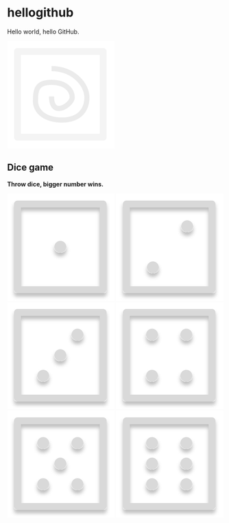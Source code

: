 # hellogithub
Hello world, hello GitHub.

![Spinning dice](https://github.com/dunnokki/hellogithub/blob/main/images/diceSpinning.svg "Dice Spinning")

## Dice game

**Throw dice, bigger number wins.**

![Dice 1](https://github.com/dunnokki/hellogithub/blob/main/images/dice1f.svg "Dice 1")
![Dice 2](https://github.com/dunnokki/hellogithub/blob/main/images/dice2f.svg "Dice 2")
![Dice 3](https://github.com/dunnokki/hellogithub/blob/main/images/dice3f.svg "Dice 3")
![Dice 4](https://github.com/dunnokki/hellogithub/blob/main/images/dice4f.svg "Dice 4")
![Dice 5](https://github.com/dunnokki/hellogithub/blob/main/images/dice5f.svg "Dice 5")
![Dice 6](https://github.com/dunnokki/hellogithub/blob/main/images/dice6f.svg "Dice 6")
